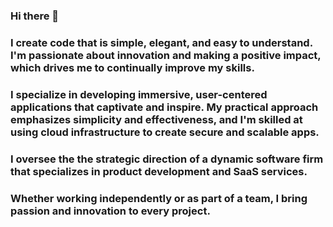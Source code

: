 ### Hi there 👋

### I create code that is simple, elegant, and easy to understand. I'm passionate about innovation and making a positive impact, which drives me to continually improve my skills.

### I specialize in developing immersive, user-centered applications that captivate and inspire. My practical approach emphasizes simplicity and effectiveness, and I'm skilled at using cloud infrastructure to create secure and scalable apps.

### I oversee the the strategic direction of a dynamic software firm that specializes in product development and SaaS services.

### Whether working independently or as part of a team, I bring passion and innovation to every project.
